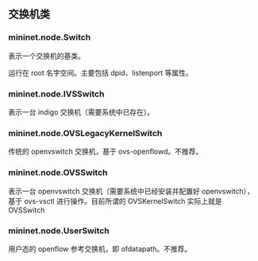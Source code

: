 ## 交换机类
### mininet.node.Switch
表示一个交换机的基类。

运行在 root 名字空间。主要包括 dpid、listenport 等属性。

### mininet.node.IVSSwitch
表示一台 indigo 交换机（需要系统中已存在）。

### mininet.node.OVSLegacyKernelSwitch
传统的 openvswitch 交换机，基于 ovs-openflowd。不推荐。

### mininet.node.OVSSwitch
表示一台 openvswitch 交换机（需要系统中已经安装并配置好 openvswitch），基于 ovs-vsctl 进行操作。目前所谓的 OVSKernelSwitch 实际上就是 OVSSwitch

### mininet.node.UserSwitch
用户态的 openflow 参考交换机，即 ofdatapath。不推荐。
